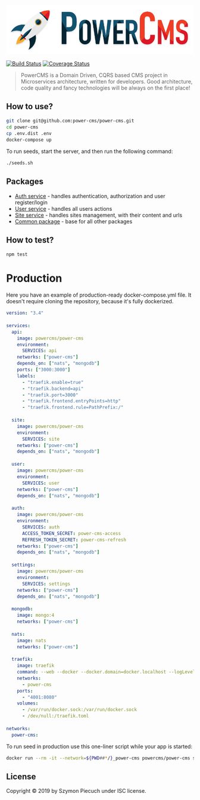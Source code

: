 ![PowerCMS](docs/logo.png)

[![Build Status](https://travis-ci.com/power-cms/power-cms.svg?branch=master)](https://travis-ci.com/power-cms/power-cms)
[![Coverage Status](https://coveralls.io/repos/github/power-cms/power-cms/badge.svg)](https://coveralls.io/github/power-cms/power-cms)

> PowerCMS is a Domain Driven, CQRS based CMS project in Microservices architecture, written for developers. Good architecture, code quality and fancy technologies will be always on the first place!

## How to use?

```bash
git clone git@github.com:power-cms/power-cms.git
cd power-cms
cp .env.dist .env
docker-compose up
```

To run seeds, start the server, and then run the following command:
```bash
./seeds.sh
```

## Packages

* [Auth service](https://github.com/power-cms/auth-service) - handles authentication, authorization and user register/login
* [User service](https://github.com/power-cms/user-service) - handles all users actions
* [Site service](https://github.com/power-cms/site-service) - handles sites management, with their content and urls
* [Common package](https://github.com/power-cms/common) - base for all other packages

## How to test?

```bash
npm test
```

# Production

Here you have an example of production-ready docker-compose.yml file. It doesn't require cloning the repository, because it's fully dockerized.

```yaml
version: "3.4"

services:
  api:
    image: powercms/power-cms
    environment:
      SERVICES: api
    networks: ["power-cms"]
    depends_on: ["nats", "mongodb"]
    ports: ["3000:3000"]
    labels:
      - "traefik.enable=true"
      - "traefik.backend=api"
      - "traefik.port=3000"
      - "traefik.frontend.entryPoints=http"
      - "traefik.frontend.rule=PathPrefix:/"

  site:
    image: powercms/power-cms
    environment:
      SERVICES: site
    networks: ["power-cms"]
    depends_on: ["nats", "mongodb"]

  user:
    image: powercms/power-cms
    environment:
      SERVICES: user
    networks: ["power-cms"]
    depends_on: ["nats", "mongodb"]

  auth:
    image: powercms/power-cms
    environment:
      SERVICES: auth
      ACCESS_TOKEN_SECRET: power-cms-access
      REFRESH_TOKEN_SECRET: power-cms-refresh
    networks: ["power-cms"]
    depends_on: ["nats", "mongodb"]

  settings:
    image: powercms/power-cms
    environment:
      SERVICES: settings
    networks: ["power-cms"]
    depends_on: ["nats", "mongodb"]

  mongodb:
    image: mongo:4
    networks: ["power-cms"]

  nats:
    image: nats
    networks: ["power-cms"]

  traefik:
    image: traefik
    command: --web --docker --docker.domain=docker.localhost --logLevel=INFO --docker.exposedbydefault=false
    networks:
      - power-cms
    ports:
      - "4001:8080"
    volumes:
      - /var/run/docker.sock:/var/run/docker.sock
      - /dev/null:/traefik.toml

networks:
  power-cms:
```

To run seed in production use this one-liner script while your app is started:
```bash
docker run --rm -it --network=${PWD##*/}_power-cms powercms/power-cms sh -c "sh ./seeds-prod.sh"
```

## License

Copyright &copy; 2019 by Szymon Piecuch under ISC license.
